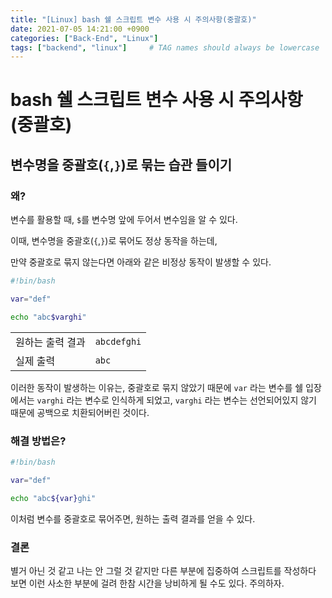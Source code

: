 ```yaml
---
title: "[Linux] bash 쉘 스크립트 변수 사용 시 주의사항(중괄호)"
date: 2021-07-05 14:21:00 +0900
categories: ["Back-End", "Linux"]
tags: ["backend", "linux"]     # TAG names should always be lowercase
---
```


# bash 쉘 스크립트 변수 사용 시 주의사항(중괄호)

## 변수명을 중괄호(`{`,`}`)로 묶는 습관 들이기

### 왜?

변수를 활용할 때, `$`를 변수명 앞에 두어서 변수임을 알 수 있다.

이때, 변수명을 중괄호(`{`,`}`)로 묶어도 정상 동작을 하는데,

만약 중괄호로 묶지 않는다면 아래와 같은 비정상 동작이 발생할 수 있다.

```bash
#!bin/bash

var="def"

echo "abc$varghi"
```

|                  |             |
| ---------------- | ----------- |
| 원하는 출력 결과 | `abcdefghi` |
| 실제 출력        | `abc`       |

이러한 동작이 발생하는 이유는, 중괄호로 묶지 않았기 때문에 `var` 라는 변수를 쉘 입장에서는 `varghi` 라는 변수로 인식하게 되었고, `varghi` 라는 변수는 선언되어있지 않기 때문에 공백으로 치환되어버린 것이다.

### 해결 방법은?

```bash
#!bin/bash

var="def"

echo "abc${var}ghi"
```

이처럼 변수를 중괄호로 묶어주면, 원하는 출력 결과를 얻을 수 있다.

### 결론

별거 아닌 것 같고 나는 안 그럴 것 같지만 다른 부분에 집중하여 스크립트를 작성하다 보면 이런 사소한 부분에 걸려 한참 시간을 낭비하게 될 수도 있다. 주의하자.